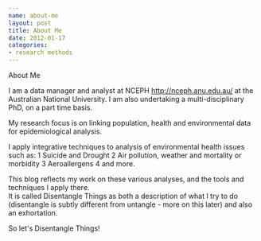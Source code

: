 ```yaml
--- 
name: about-me
layout: post
title: About Me
date: 2012-01-17
categories: 
- research methods
---
```

About Me

I am a data manager and analyst at NCEPH <http://nceph.anu.edu.au/> at the Australian National University. I am also undertaking a multi-disciplinary PhD, on a part time basis.

My research focus is on linking population, health and environmental data for epidemiological analysis.

I apply integrative techniques to analysis of environmental health issues such as:
1 Suicide and Drought
2 Air pollution, weather and mortality or morbidity
3 Aeroallergens
4 and more.

This blog reflects my work on these various analyses, and the tools and techniques I apply there.  
It is called Disentangle Things as both a description of what I try to do (disentangle is subtly different from untangle - more on this later) and also an exhortation.

So let's Disentangle Things!
